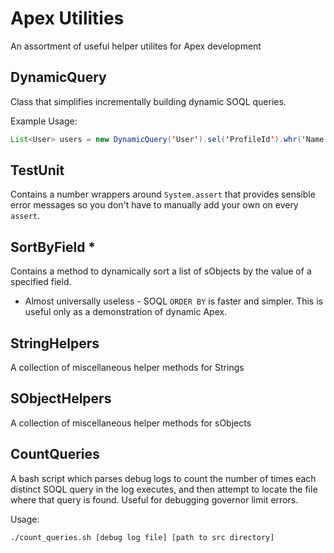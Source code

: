 Apex Utilities
==============

An assortment of useful helper utilites for Apex development

DynamicQuery
------------

Class that simplifies incrementally building dynamic SOQL queries.

Example Usage:

```java
List<User> users = new DynamicQuery('User').sel('ProfileId').whr('Name LIKE \'Nathan%\'').lim(1).execute();
```


TestUnit
--------

Contains a number wrappers around `System.assert` that provides sensible
error messages so you don't have to manually add your own on every `assert`.

SortByField *
-------------

Contains a method to dynamically sort a list of sObjects by the value of a
specified field.
 * Almost universally useless - SOQL `ORDER BY` is faster and simpler.
 This is useful only as a demonstration of dynamic Apex.

StringHelpers
-------------

A collection of miscellaneous helper methods for Strings

SObjectHelpers
--------------

A collection of miscellaneous helper methods for sObjects

CountQueries
------------

A bash script which parses debug logs to count the number of times each
distinct SOQL query in the log executes, and then attempt to locate the
file where that query is found.  Useful for debugging governor limit
errors.

Usage:

```bash
./count_queries.sh [debug log file] [path to src directory]
```

